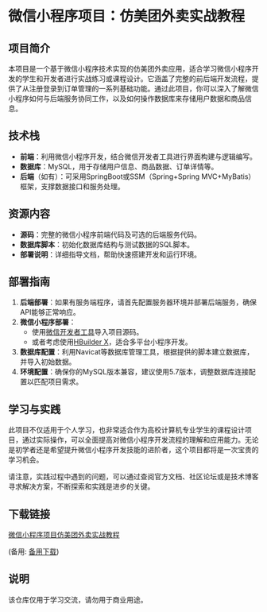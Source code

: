 # 微信小程序项目：仿美团外卖实战教程

## 项目简介

本项目是一个基于微信小程序技术实现的仿美团外卖应用，适合学习微信小程序开发的学生和开发者进行实战练习或课程设计。它涵盖了完整的前后端开发流程，提供了从注册登录到订单管理的一系列基础功能。通过此项目，你可以深入了解微信小程序如何与后端服务协同工作，以及如何操作数据库来存储用户数据和商品信息。

## 技术栈

- **前端**：利用微信小程序开发，结合微信开发者工具进行界面构建与逻辑编写。
- **数据库**：MySQL，用于存储用户信息、商品数据、订单详情等。
- **后端**（如有）：可采用SpringBoot或SSM（Spring+Spring MVC+MyBatis）框架，支撑数据接口和服务处理。

## 资源内容

- **源码**：完整的微信小程序前端代码及可选的后端服务代码。
- **数据库脚本**：初始化数据库结构与测试数据的SQL脚本。
- **部署说明**：详细指导文档，帮助快速搭建开发和运行环境。

## 部署指南

1. **后端部署**：如果有服务端程序，请首先配置服务器环境并部署后端服务，确保API能够正常响应。
2. **微信小程序部署**：
   - 使用[微信开发者工具](https://developers.weixin.qq.com/miniprogram/dev/devtools/download.html)导入项目源码。
   - 或者考虑使用[HBuilder X](https://www.dcloud.io/hbuilderx.html)，适合多平台小程序开发。
3. **数据库配置**：利用Navicat等数据库管理工具，根据提供的脚本建立数据库，并导入初始数据。
4. **环境配置**：确保你的MySQL版本兼容，建议使用5.7版本，调整数据库连接配置以匹配项目需求。

## 学习与实践

此项目不仅适用于个人学习，也非常适合作为高校计算机专业学生的课程设计项目，通过实际操作，可以全面提高对微信小程序开发流程的理解和应用能力。无论是初学者还是希望提升微信小程序开发技能的进阶者，这个项目都将是一次宝贵的学习机会。

请注意，实践过程中遇到的问题，可以通过查阅官方文档、社区论坛或是技术博客寻求解决方案，不断探索和实践是进步的关键。

## 下载链接
[微信小程序项目仿美团外卖实战教程](https://pan.quark.cn/s/1c7e2869dc95) 

(备用: [备用下载](https://pan.baidu.com/s/1aN1kYDpjPU-tdFOqXzcpZQ?pwd=1234))

## 说明

该仓库仅用于学习交流，请勿用于商业用途。
